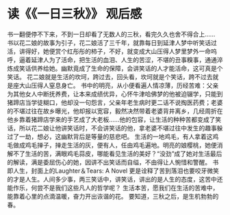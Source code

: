 # 读《《一日三秋》》 观后感
书一翻便停不下来，不到一日却看了无数人的三秋，看完久久也舍不得合上……
书以花二娘的故事为引子，花二娘活了三千年，就靠每日到延津人梦中听笑话过活，讲得好，她便赏个红彤彤的柿子，不好，就变成大山压得人梦里梦外一命呜呼，逼着延津人为了活命，把生活的血泪、人生的苦涩，不堪的丑事糗事，通通淬炼成笑话供养给她。幽默竟成了生命的保障，会讲笑话的人才能活命，这可真是个笑话。
花二娘就是生活的坎坷，跨过去，回头看，坎坷就是个笑话，跨不过去就是座大山压得人窒息身亡。
书中的明亮，从小便看遍人情凉薄，历经苦难：父亲为其他女人中断抚养费，让本来成绩优异，心怀牛津哈佛梦的他被迫辍学，只能到猪蹄店当学徒糊口，他却没一句怨言，父亲年老生病时更二话不说掏医药费；老婆的不堪过往在故乡曝光，他却报以宽容，毅然决然带着老婆背井离乡，几经周折在他乡靠着猪蹄店学来的手艺成了大老板……他的包容，让生活的种种苦都变成了笑话，所以花二娘让他讲笑话时，不会讲笑话的他，拿老婆不堪过往中发生的趣事躲过了一劫，想必，这幽默背后是等量的慈悲吧。
生活的一地鸡毛，有人拿着这鸡毛做成鸡毛掸子，掸走生活的灰，便有人，任由鸡毛遍地。明亮的娘樱桃，她便消解不了生活的苦，满眼鸡毛蒜皮，哪能看见生活的美好？“没劲”成了她对生活最后的解读，满是委屈伤心的她，因讲不出笑话而自缢，不由得让人惋惜和警醒。
书即人生，封面上的Laughter＆Tears: A Novel 更是诠释了苦到落泪也要咬牙微笑的才是人生。人间多少事，两三笑话中，讲笑话，讲出的是人生的态度，这苦中还能作乐，何尝不是我们这些凡人的哲学呢？
生活本苦，愿我们在生活的苦难中，能靠着心里的点滴温暖，奋力开出诙谐的花。
要知道，三秋之后，是生机勃勃的春。